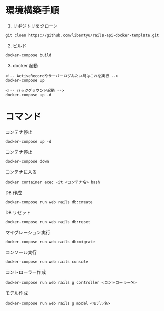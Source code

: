 # 環境構築手順

1. リポジトリをクローン

```
git cloen https://github.com/libertyu/rails-api-docker-template.git
```

2. ビルド

```
docker-compose build

```

3. docker 起動

```
<!-- ActiveRecordやサーバーログみたい時はこれを実行 -->
docker-compose up

<!-- バックグラウンド起動 -->
docker-compose up -d
```

# コマンド

コンテナ停止

```
docker-compose up -d
```

コンテナ停止

```
docker-compose down
```

コンテナに入る

```
docker container exec -it <コンテナ名> bash
```

DB 作成

```
docker-compose run web rails db:create
```

DB リセット

```
docker-compose run web rails db:reset
```

マイグレーション実行

```
docker-compose run web rails db:migrate
```

コンソール実行

```
docker-compose run web rails console
```

コントローラー作成

```
docker-compose run web rails g controller <コントローラー名>
```

モデル作成

```
docker-compose run web rails g model <モデル名>
```
